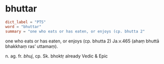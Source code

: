 # bhuttar

``` toml
dict_label = "PTS"
word = "bhuttar"
summary = "one who eats or has eaten, or enjoys (cp. bhutta 2"
```

one who eats or has eaten, or enjoys (cp. bhutta 2) Ja.v.465 (ahaṃ bhuttā bhakkhaṃ ras’ uttamaṃ).

n. ag. fr. *bhuj*, cp. Sk. bhoktṛ already Vedic & Epic


